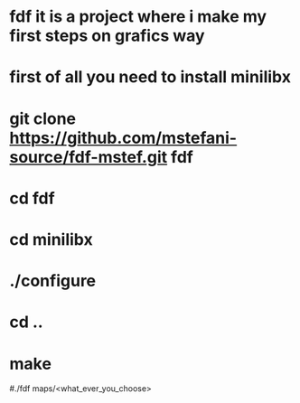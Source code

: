 # fdf it is a project where i make my first steps on grafics way
# first of all you need to install minilibx
# git clone https://github.com/mstefani-source/fdf-mstef.git fdf
# cd fdf
# cd minilibx
# ./configure
# cd ..
# make 

#./fdf maps/<what_ever_you_choose>
